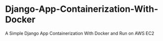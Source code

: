 # Django-App-Containerization-With-Docker
A Simple Django App Containerization With Docker and Run on AWS EC2
